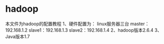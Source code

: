 # hadoop
本文件为hadoop的配置教程
1、硬件配置为：
     linux服务器三台
     master：192.168.1.2
     slave1：192.168.1.3
     slave2：192.168.1.4
2、hadoop版本2.6.4
3、Java版本1.7

